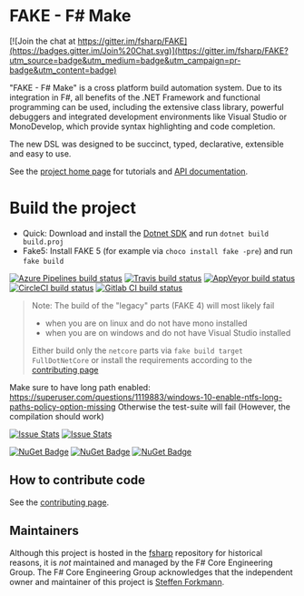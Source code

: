 # FAKE - F# Make

[![Join the chat at https://gitter.im/fsharp/FAKE](https://badges.gitter.im/Join%20Chat.svg)](https://gitter.im/fsharp/FAKE?utm_source=badge&utm_medium=badge&utm_campaign=pr-badge&utm_content=badge)

"FAKE - F# Make" is a cross platform build automation system. Due to its integration 
in F#, all benefits of the .NET Framework and functional programming can be used, including 
the extensive class library, powerful debuggers and integrated development environments like 
Visual Studio or MonoDevelop, which provide syntax highlighting and code completion.

The new DSL was designed to be succinct, typed, declarative, extensible and easy to use.

See the [project home page](https://fake.build/) for tutorials and [API documentation](http://fake.build/apidocs/v5/index.html).

# Build the project

* Quick: Download and install the [Dotnet SDK](https://www.microsoft.com/net/learn/get-started) and run `dotnet build build.proj`
* Fake5: Install FAKE 5 (for example via `choco install fake -pre`) and run `fake build`

[![Azure Pipelines build status](https://dev.azure.com/fakebuild/FSProjects/_apis/build/status/FAKE-CI?branchName=release/next)](https://dev.azure.com/fakebuild/FSProjects/_build/latest?definitionId=1&branchName=release/next)
[![Travis build status](https://travis-ci.org/fsharp/FAKE.png)](https://travis-ci.org/fsharp/FAKE)
[![AppVeyor build status](https://ci.appveyor.com/api/projects/status/lk1dfo1qi99ri78f)](https://ci.appveyor.com/project/SteffenForkmann/fake) [![CircleCI build status](https://circleci.com/gh/fsharp/FAKE.svg?style=shield&circle-token=:circle-token)](https://circleci.com/gh/fsharp/FAKE) [![Gitlab CI build status](https://gitlab.com/matthid/FAKE/badges/release/next/build.svg)](https://gitlab.com/matthid/FAKE)

> Note: The build of the "legacy" parts (FAKE 4) will most likely fail
>
> - when you are on linux and do not have mono installed
> - when you are on windows and do not have Visual Studio installed
>
> Either build only the `netcore` parts via `fake build target FullDotNetCore` or install the requirements according to the [contributing page](http://fsharp.github.com/FAKE/contributing.html)

Make sure to have long path enabled: https://superuser.com/questions/1119883/windows-10-enable-ntfs-long-paths-policy-option-missing
Otherwise the test-suite will fail (However, the compilation should work)

[![Issue Stats](http://www.issuestats.com/github/fsharp/FAKE/badge/pr)](http://www.issuestats.com/github/fsharp/FAKE) [![Issue Stats](http://www.issuestats.com/github/fsharp/FAKE/badge/issue)](http://www.issuestats.com/github/fsharp/FAKE)

[![NuGet Badge](https://buildstats.info/nuget/FAKE)](https://www.nuget.org/packages/FAKE)
[![NuGet Badge](https://buildstats.info/nuget/Fake.Core.Target)](https://www.nuget.org/packages/Fake.Core.Target) [![NuGet Badge](https://buildstats.info/nuget/Fake.Core.Context)](https://www.nuget.org/packages/Fake.Core.Context)

## How to contribute code

See the [contributing page](http://fsharp.github.com/FAKE/contributing.html).

## Maintainers

Although this project is hosted in the [fsharp](https://github.com/fsharp) repository for historical reasons, it is _not_ maintained and managed by the F# Core Engineering Group. The F# Core Engineering Group acknowledges that the independent owner and maintainer of this project is [Steffen Forkmann](http://github.com/forki).

